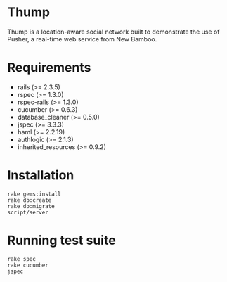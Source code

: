 Thump
===

Thump is a location-aware social network built to demonstrate the use of Pusher, a real-time web service from New Bamboo.

Requirements
===

* rails               (>= 2.3.5)
* rspec               (>= 1.3.0)
* rspec-rails         (>= 1.3.0)
* cucumber            (>= 0.6.3)
* database_cleaner    (>= 0.5.0)
* jspec               (>= 3.3.3)
* haml                (>= 2.2.19)
* authlogic           (>= 2.1.3)
* inherited_resources (>= 0.9.2)

Installation
===

    rake gems:install
    rake db:create
    rake db:migrate
    script/server
   
Running test suite    
===

    rake spec
    rake cucumber
    jspec
